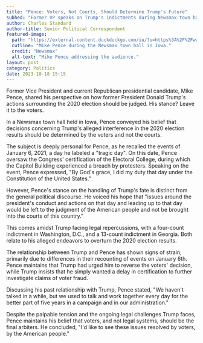 ```yaml
---
title: "Pence: Voters, Not Courts, Should Determine Trump's Future"
subhed: "Former VP speaks on Trump's indictments during Newsmax town hall."
author: Charles Standard
author-title: Senior Political Correspondent
featured-image: 
  path: "https://external-content.duckduckgo.com/iu/?u=https%3A%2F%2Fwww.newsmax.com%2FCMSPages%2FGetFile.aspx%3Fguid%3D0b912fd0-4f04-429f-8822-ee5c4edf1100%26SiteName%3DNewsmax&f=1&nofb=1&ipt=5e54d898c62dd048327b15befaae139ed94a0e08041c13fd4642dcf0a8311f2e&ipo=images"
  cutline: "Mike Pence during the Newsmax town hall in Iowa."
  credit: "Newsmax"
  alt-text: "Mike Pence addressing the audience."
layout: post
category: Politics
date: 2023-10-18 15:15
---
```


Former Vice President and current Republican presidential candidate, Mike Pence, shared his perspective on how former President Donald Trump's actions surrounding the 2020 election should be judged. His stance? Leave it to the voters.

In a Newsmax town hall held in Iowa, Pence conveyed his belief that decisions concerning Trump's alleged interference in the 2020 election results should be determined by the voters and not the courts.

The subject is deeply personal for Pence, as he recalled the events of January 6, 2021, a day he labeled a "tragic day". On this date, Pence oversaw the Congress' certification of the Electoral College, during which the Capitol Building experienced a breach by protesters. Speaking on the event, Pence expressed, "By God's grace, I did my duty that day under the Constitution of the United States." 

However, Pence's stance on the handling of Trump's fate is distinct from the general political discourse. He voiced his hope that "issues around the president's conduct and actions on that day and leading up to that day would be left to the judgment of the American people and not be brought into the courts of this country."

This comes amidst Trump facing legal repercussions, with a four-count indictment in Washington, D.C., and a 13-count indictment in Georgia. Both relate to his alleged endeavors to overturn the 2020 election results.

The relationship between Trump and Pence has shown signs of strain, primarily due to differences in their recounting of events on January 6th. Pence maintains that Trump had urged him to reverse the voters' decision, while Trump insists that he simply wanted a delay in certification to further investigate claims of voter fraud.

Discussing his past relationship with Trump, Pence stated, "We haven't talked in a while, but we used to talk and work together every day for the better part of five years in a campaign and in our administration."

Despite the palpable tension and the ongoing legal challenges Trump faces, Pence maintains his belief that voters, and not legal systems, should be the final arbiters. He concluded, "I'd like to see these issues resolved by voters, by the American people."
